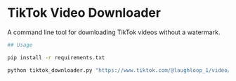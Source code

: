 # TikTok Video Downloader

A command line tool for downloading TikTok videos without a watermark.
```bash
## Usage

pip install -r requirements.txt

python tiktok_downloader.py "https://www.tiktok.com/@laughloop_1/video/7427821302754430251" -o "my_video.mp4"